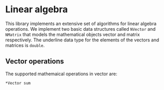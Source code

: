# Linear algebra
This library implements an extensive set of algorithms for linear algebra operations.
We implement two basic data structures called `NVector` and `NMatrix` that models the mathematical objects vector and matrix respectively.
The underline data type for the elements of the vectors and matrices is `double`.

## Vector operations
  The supported mathemaical operations in vector are:
  
    *Vector sum
   


